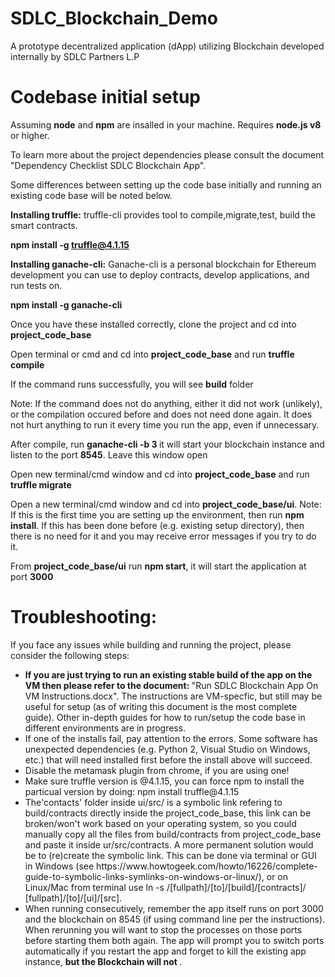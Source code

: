 # SDLC_Blockchain_Demo
A prototype decentralized application (dApp) utilizing Blockchain developed internally by SDLC Partners L.P

# Codebase initial setup 
Assuming <b>node</b> and <b>npm</b> are insalled in your machine. Requires <b>node.js v8</b> or higher.
<p> To learn more about the project dependencies please consult the document "Dependency Checklist SDLC Blockchain App". 
<p> Some differences between setting up the code base initially and running an existing code base will be noted below. 

<b>Installing truffle:</b> truffle-cli provides tool to compile,migrate,test, build the smart contracts.

<b>npm install -g truffle@4.1.15</b>

<b>Installing ganache-cli:</b> Ganache-cli is a personal blockchain for Ethereum development you can use to deploy contracts, develop applications, and run tests on.

<b>npm install -g ganache-cli</b>

<p>Once you have these installed correctly, clone the project and cd into <b>project_code_base</b></p>
<p>Open terminal or cmd and cd into <b>project_code_base</b> and run <b>truffle compile</b></p>
<p>If the command runs successfully, you will see <b>build</b> folder </p>
<p>Note: If the command does not do anything, either it did not work (unlikely), or the compilation occured before and does not need done again. It does not hurt anything to run it every time you run the app, even if unnecessary.</p>
<p>After compile, run <b>ganache-cli -b 3 </b> it will start your blockchain instance and listen to the port <b>8545</b>. Leave this window open</p>
<p>Open new terminal/cmd window and cd into <b>project_code_base</b> and run <b>truffle migrate</b>
<p>Open a new terminal/cmd window and cd into <b>project_code_base/ui</b>. Note: If this is the first time you are setting up the environment, then run <b>npm install</b>. If this has been done before (e.g. existing setup directory), then there is no need for it and you may receive error messages if you try to do it. 
<p>From <b>project_code_base/ui</b> run <b>npm start</b>, it will start the application at port <b>3000</b>
  
 # Troubleshooting:
  <p>If you face any issues while building and running the project, please consider the following steps: </p>
  <ul>
  <li> <b> If you are just trying to run an existing stable build of the app on the VM then please refer to the document: </b>  "Run SDLC Blockchain App On VM Instructions.docx". The instructions are VM-specfic, but still may be useful for setup (as of writing this document is the most complete guide). Other in-depth guides for how to run/setup the code base in different environments are in progress.  </li>
  <li>If one of the installs fail, pay attention to the errors. Some software has unexpected dependencies (e.g. Python 2, Visual Studio   on Windows, etc.) that will need installed first before the install above will succeed. </li>
  <li>Disable the metamask plugin from chrome, if you are using one!</li>
  <li>Make sure truffle version is @4.1.15, you can force npm to install the particual version by doing: npm install truffle@4.1.15</li>
  <li>The'contacts' folder inside ui/src/ is a symbolic link refering to build/contracts directly inside the project_code_base, this link   can be broken/won't work based on your operating system, so you could manually copy all the files from build/contracts from project_code_base and paste it inside ur/src/contracts. A more permanent solution would be to (re)create the symbolic link. This can be done via terminal or GUI in Windows (see https://www.howtogeek.com/howto/16226/complete-guide-to-symbolic-links-symlinks-on-windows-or-linux/), or on Linux/Mac from terminal use ln -s /[fullpath]/[to]/[build]/[contracts]/ [fullpath]/[to]/[ui]/[src]. </li>
 <li> When running consecutively, remember the app itself runs on port 3000 and the blockchain on 8545 (if using command line per the instructions). When rerunning you will want to stop the processes on those ports before starting them both again. The app will prompt you to switch ports automatically if you restart the app and forget to kill the existing app instance, <b> but the Blockchain will not </b>. </li>
  </ul>




